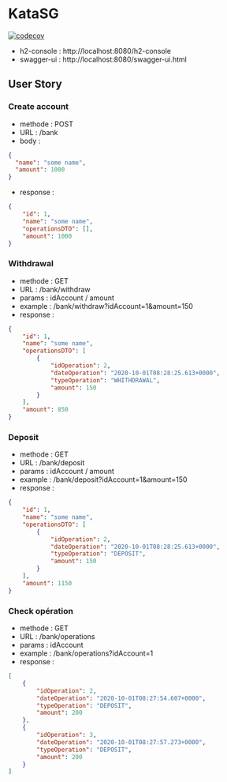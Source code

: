# KataSG
[![codecov](https://codecov.io/gh/ErwanLT/KataSG/branch/master/graph/badge.svg?token=UWGTO8C0S9)](undefined)

- h2-console : http://localhost:8080/h2-console
- swagger-ui : http://localhost:8080/swagger-ui.html

## User Story
### Create account

- methode : POST
- URL : /bank
- body :
```json
{  
  "name": "some name",
  "amount": 1000
} 
```
- response :
```json
{
    "id": 1,
    "name": "some name",
    "operationsDTO": [],
    "amount": 1000
}
```

### Withdrawal
- methode : GET
- URL : /bank/withdraw
- params : idAccount / amount
- example : /bank/withdraw?idAccount=1&amount=150
- response :
```json
{
    "id": 1,
    "name": "some name",
    "operationsDTO": [
        {
            "idOperation": 2,
            "dateOperation": "2020-10-01T08:28:25.613+0000",
            "typeOperation": "WHITHDRAWAL",
            "amount": 150
        }
    ],
    "amount": 850
}
```

### Deposit
- methode : GET
- URL : /bank/deposit
- params : idAccount / amount
- example : /bank/deposit?idAccount=1&amount=150
- response :
```json
{
    "id": 1,
    "name": "some name",
    "operationsDTO": [
        {
            "idOperation": 2,
            "dateOperation": "2020-10-01T08:28:25.613+0000",
            "typeOperation": "DEPOSIT",
            "amount": 150
        }
    ],
    "amount": 1150
}
```

### Check opération
- methode : GET
- URL : /bank/operations
- params : idAccount
- example : /bank/operations?idAccount=1
- response :
```json
[
    {
        "idOperation": 2,
        "dateOperation": "2020-10-01T08:27:54.607+0000",
        "typeOperation": "DEPOSIT",
        "amount": 200
    },
    {
        "idOperation": 3,
        "dateOperation": "2020-10-01T08:27:57.273+0000",
        "typeOperation": "DEPOSIT",
        "amount": 200
    }
]
```
